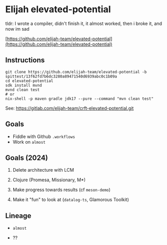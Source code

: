 Elijah elevated-potential
==========================

tldr: I wrote a compiler, didn't finish it, it almost worked, then i broke it, and now im sad 


[https://github.com/elijah-team/elevated-potential](https://github.com/elijah-team/elevated-potential)

Instructions
-------------

```shell
git clone https://github.com/elijah-team/elevated-potential -b spittest/13f62fd7b6dc3280a89471540d6939abc0c1b09a
cd elevated-potential
sdk install mvnd
mvnd clean test
# or 
nix-shell -p maven gradle jdk17 --pure --command "mvn clean test"
```

See: https://gitlab.com/elijah-team/crft-elevated-potential.git

Goals
------

- Fiddle with Github `.workflows`
- Work on `almost`

Goals (2024)
-------------

1. Delete architecture with LCM

2. Clojure (Promesa, Missionary, M*)

3. Make progress towards results (cf `meson-demo`)

4. Make it "fun" to look at (`datalog-ts`, Glamorous Toolkit)

Lineage
--------

- `almost`

- ??
